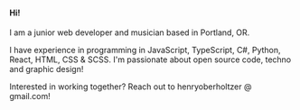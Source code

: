 #### Hi!

I am a junior web developer and musician based in Portland, OR.

I have experience in programming in JavaScript, TypeScript, C#, Python, React, HTML, CSS & SCSS. I'm passionate about open source code, techno and graphic design!

Interested in working together? Reach out to henryoberholtzer @ gmail.com!

